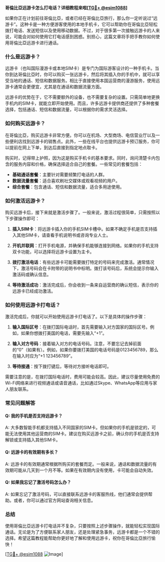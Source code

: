 **哥倫比亞远游卡怎么打电话？详细教程来啦[[TG💪+ @esim1088](https://t.me/s/esim1088)]**

如果你正在计划前往哥倫比亞，或者已经在哥倫比亞旅行，那么你一定听说过“远游卡”。这种卡是一种方便游客使用的本地手机卡，它可以帮助你在哥倫比亞轻松拨打电话、发送短信以及使用移动数据。不过，对于很多第一次接触远游卡的人来说，可能会对如何使用它打电话感到困惑。别担心，这篇文章将手把手教你如何使用哥倫比亞远游卡进行通话。

### 什么是远游卡？

远游卡（也叫国际漫游卡或本地SIM卡）是专门为国际游客设计的一种手机卡。当你到达哥倫比亞时，你可以购买一张远游卡，然后将其插入你的手机中，就可以享受当地的通话、短信和数据服务。相比于直接使用本国运营商的漫游服务，使用远游卡通常会更便宜，尤其是在通话和数据流量方面。

远游卡的优势在于，它不需要额外的设备，也不需要复杂的设置。只需简单地更换手机内的SIM卡，就能立即开始使用。而且，许多远游卡提供商还提供了多种套餐选择，包括通话、短信和数据流量，可以根据你的需求灵活选择。

### 如何购买远游卡？

在哥倫比亞，购买远游卡非常方便。你可以在机场、大型商场、电信营业厅以及一些便利店找到远游卡的销售点。此外，一些在线平台也提供远游卡预订服务，你可以提前在网上下单，到达后直接到指定地点取卡。

购买时，记得带上护照，因为这是购买手机卡的基本要求。同时，询问清楚卡内包含的服务内容和价格，确保选择适合自己的套餐。一些常见的套餐包括：

- **基础通话套餐**：主要针对需要频繁打电话的人群。
- **数据流量套餐**：适合喜欢刷社交媒体或观看视频的用户。
- **综合套餐**：包含通话、短信和数据流量，适合多用途使用。

### 如何激活远游卡？

购买远游卡后，接下来就是激活步骤了。一般来说，激活过程很简单，只需按照以下步骤操作即可：

1. **插入SIM卡**：将远游卡插入你的手机SIM卡槽中。如果不确定手机是否支持插入其他SIM卡，请查看手机说明书或咨询专业人士。
   
2. **开机并联网**：打开手机电源，并确保手机能够连接到网络。如果你的手机支持双卡功能，可以选择将远游卡设置为主卡。

3. **拨打激活电话**：有些远游卡可能需要拨打特定的号码来完成激活。通常情况下，激活号码会在卡附带的说明书中标明。拨打该号码后，系统会提示你输入激活码或确认信息。

4. **等待激活成功**：激活完成后，你会收到一条来自运营商的确认短信，表示你的远游卡已经成功激活。

### 如何使用远游卡打电话？

激活完成后，你就可以开始使用远游卡打电话了。以下是具体的操作步骤：

1. **输入国际区号**：在拨打国际电话时，首先需要输入对方国家的国际区号。例如，如果你想拨打美国的电话，需要先输入“+1”。

2. **输入对方号码**：接着输入对方的电话号码。注意，不要忘记去掉前面的“0”（如果有）。例如，如果你要拨打美国的电话号码是0123456789，那么在输入时应为“+1 123456789”。

3. **等待接通**：按下拨打键后，等待对方接听电话即可。

需要注意的是，在拨打国际电话时，费用可能会较高。因此，建议尽量使用免费的Wi-Fi网络来进行视频通话或语音通话，比如通过Skype、WhatsApp等应用与家人朋友联系。

### 常见问题解答

#### Q: 我的手机是否支持远游卡？
A: 大多数智能手机都支持插入不同国家的SIM卡。但如果你的手机是锁定的，可能无法使用其他运营商的SIM卡。建议在购买远游卡之前，确认你的手机是否支持解锁或支持插入其他SIM卡。

#### Q: 远游卡的有效期有多长？
A: 远游卡的有效期通常根据所购买的套餐而定。一般来说，通话和数据流量的有效期可能从几天到一个月不等。如果在有效期内没有使用，卡可能会自动失效。

#### Q: 如果我忘记了激活号码怎么办？
A: 如果忘记了激活号码，可以直接联系远游卡的客服热线，他们通常会提供帮助。或者，你可以通过官方网站查询相关信息。

### 总结

使用哥倫比亞远游卡打电话并不复杂，只要按照上述步骤操作，就能轻松实现国际通话。无论是为了方便联系家人朋友，还是处理紧急事务，远游卡都是一个不错的选择。希望这篇教程能帮助你更好地了解和使用远游卡，祝你在哥倫比亞旅行愉快！

[[TG💪+ @esim1088](https://t.me/s/esim1088) ![Image](https://i.postimg.cc/4NQfJmqS/Snipaste-2025-05-13-00-14-12.png)]